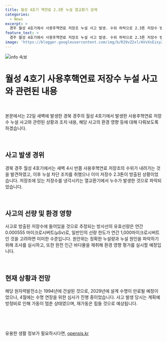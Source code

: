 ```yaml
---
title: 월성 4호기 핵연료 2.3톤 누설 열교환기 문제
categories:
  - News
excerpt: >
  경주 월성 4호기에서 사용후핵연료 저장조 누설 사고 발생. 수위 하락으로 2.3톤 저장수 방출, 냉각 열교환기 누수 의심. 방출된 방사선 유효선량은 낮아 긴급상황 아님. 1994년 건설된 4호기는 2029년 설계 수명 만료 예정. 수명 연장 심사 중이지만 사고 발생. 8월 재가동 힘들 것 전망. 환경 영향 평가 중. [YTN]
feature_text: >
  경주 월성 4호기에서 사용후핵연료 저장조 누설 사고 발생. 수위 하락으로 2.3톤 저장수 방출, 냉각 열교환기 누수 의심. 방출된 방사선 유효선량은 낮아 긴급상황 아님. 1994년 건설된 4호기는 2029년 설계 수명 만료 예정. 수명 연장 심사 중이지만 사고 발생. 8월 재가동 힘들 것 전망. 환경 영향 평가 중. [YTN]
image: 'https://blogger.googleusercontent.com/img/b/R29vZ2xl/AVvXsEixyZcFfHzMRdzZMjFBmAUKJYCLCGyLL1o632UiGVXcaFdKo_bkvkuCioo0uUKlGfBVcT3P84aROyZIXSBEx3Aw5nCQ3pTgDom1WDC4m8eifvWiAmWEEVb4x6G_l8C0QH225ldMjyaFvpxGEBGNO37VmDTDMHGhJPq73UglMfDca1-0aw/s1600/blogspot.png'
---
```


<p><img src="https://blogger.googleusercontent.com/img/b/R29vZ2xl/AVvXsEixyZcFfHzMRdzZMjFBmAUKJYCLCGyLL1o632UiGVXcaFdKo_bkvkuCioo0uUKlGfBVcT3P84aROyZIXSBEx3Aw5nCQ3pTgDom1WDC4m8eifvWiAmWEEVb4x6G_l8C0QH225ldMjyaFvpxGEBGNO37VmDTDMHGhJPq73UglMfDca1-0aw/s1600/blogspot.png" alt="info 속보" /></p>

<h1 data-ke-size="size36">월성 4호기 사용후핵연료 저장수 누설 사고와 관련된 내용</h1>

<p data-ke-size="size16">&nbsp;</p>

<p>본문에서는 22일 새벽에 발생한 경북 경주의 월성 4호기에서 발생한 사용후핵연료 저장수 누설 사고와 관련된 상황과 조치 내용, 해당 사고의 환경 영향 등에 대해 다뤄보도록 하겠습니다.</p>

<p data-ke-size="size16">&nbsp;</p>

<h2 data-ke-size="size26">사고 발생 경위</h2>

<p data-ke-size="size16">경북 경주 월성 4호기에서는 새벽 4시 반쯤 사용후핵연료 저장조의 수위가 내려가는 것을 발견하였고, 이후 누설 차단 조치를 취했으나 이미 저장수 2.3톤이 방출된 상황이었습니다. 저장조에 있는 저장수를 냉각시키는 열교환기에서 누수가 발생한 것으로 파악되었습니다.</p>

<p data-ke-size="size16">&nbsp;</p>

<h2 data-ke-size="size26">사고의 선량 및 환경 영향</h2>

<p data-ke-size="size16">사고로 방출된 저장수에 들어있을 것으로 추정되는 방사선의 유효선량은 연간 0.000555 마이크로시버트(μSv)로, 일반인의 선량 한도가 연간 1,000마이크로시버트인 것을 고려하면 미미한 수준입니다. 원안위는 정확한 누설량과 누설 원인을 파악하기 위해 조사를 실시하고, 또한 원전 인근 바다물을 채취해 환경 영향 평가를 실시할 예정입니다.</p>

<p data-ke-size="size16">&nbsp;</p>

<h2 data-ke-size="size26">현재 상황과 전망</h2>

<p data-ke-size="size16">해당 원자력발전소는 1994년에 건설된 것으로, 2029년에 설계 수명이 만료될 예정이었으나, 4월에는 수명 연장을 위한 심사가 진행 중이었습니다. 사고 발생 당시는 계획예방정비로 인해 가동이 멈춘 상태였으며, 재가동은 힘들 것으로 예상됩니다.</p>

<p data-ke-size="size16">&nbsp;</p>

<p data-ke-size="size16">&nbsp;</p>
유용한 생활 정보가 필요하시다면, <a href="https://opensis.kr" rel="dofollow">opensis.kr</a>



